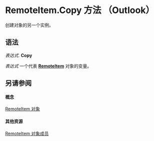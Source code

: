 
# RemoteItem.Copy 方法 （Outlook）

创建对象的另一个实例。


## 语法

 _表达式_. **Copy**

 _表达式_ 一个代表 **[RemoteItem](6302aaff-cdcf-4d86-60f1-4bed15540d9f.md)** 对象的变量。


## 另请参阅


#### 概念


[RemoteItem 对象](6302aaff-cdcf-4d86-60f1-4bed15540d9f.md)
#### 其他资源


[RemoteItem 对象成员](15c0872e-88cc-9b9b-c31e-c15d6971e6e0.md)